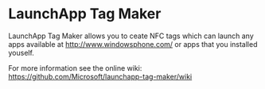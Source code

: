 LaunchApp Tag Maker
===================

LaunchApp Tag Maker allows you to ceate NFC tags which can launch any apps available at http://www.windowsphone.com/ or apps that you installed youself.

For more information see the online wiki: https://github.com/Microsoft/launchapp-tag-maker/wiki
